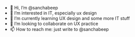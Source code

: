 - 👋 Hi, I’m @sanchabeep
- 👀 I’m interested in IT, especially ux design
- 🌱 I’m currently learning UX design and some more IT stuff
- 💞️ I’m looking to collaborate on UX practice
- 📫 How to reach me: just write to @sanchabeep 

<!---
sanchabeep/sanchabeep is a ✨ special ✨ repository because its `README.md` (this file) appears on your GitHub profile.
You can click the Preview link to take a look at your changes.
--->
